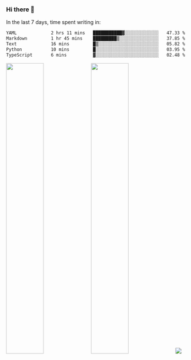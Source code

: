 ### Hi there 👋

In the last 7 days, time spent writing in:

<!--START_SECTION:waka-->

```txt
YAML             2 hrs 11 mins   ███████████▓░░░░░░░░░░░░░   47.33 %
Markdown         1 hr 45 mins    █████████▒░░░░░░░░░░░░░░░   37.85 %
Text             16 mins         █▒░░░░░░░░░░░░░░░░░░░░░░░   05.82 %
Python           10 mins         █░░░░░░░░░░░░░░░░░░░░░░░░   03.95 %
TypeScript       6 mins          ▓░░░░░░░░░░░░░░░░░░░░░░░░   02.48 %
```

<!--END_SECTION:waka-->

<img src="https://wakatime.com/share/@jimtje/5d0c92de-08f8-4a72-8f2f-6a9693d1e318.svg" width=45% height=45%> <img src="https://wakatime.com/share/@jimtje/501498ae-bda5-4da7-a89d-b40bcdd5556d.svg" width=45% height=45%>
![](https://hit.yhype.me/github/profile?user_id=43537315)
